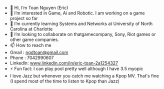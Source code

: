 - 👋 Hi, I’m Toan Nguyen (Eric)
- 👀 I’m interested in Game, Ai and Robotic. I am working on a game project so far
- 🌱 I’m currently learning Systems and Networks at University of North Carolina at Charlotte
- 💞️ I’m looking to collaborate on thatgamecompany, Sony, Riot games or other game companies.
- 📫 How to reach me
- Gmail : ngdtoan@gmail.com
- Phone : 7042990607
- Linkedln: www.linkedin.com/in/eric-toan-2a1254327
- ⚡ Fun fact: I can play pool pretty well although I have 3.5 myopic
- I love Jazz but whenever you catch me watching a Kpop MV. That's fine (I spend most of the time to listen to Kpop than Jazz)
<!---
ericnguyen58/ericnguyen58 is a ✨ special ✨ repository because its `README.md` (this file) appears on your GitHub profile.
You can click the Preview link to take a look at your changes.
--->
